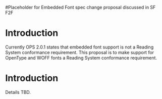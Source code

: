 #Placeholder for Embedded Font spec change proposal discussed in SF F2F

# Introduction #

Currently OPS 2.0.1 states that embedded font support is not a Reading System conformance requirement. This proposal is to make support for OpenType and WOFF fonts a Reading System conformance requirement.

# Introduction #

Details TBD.